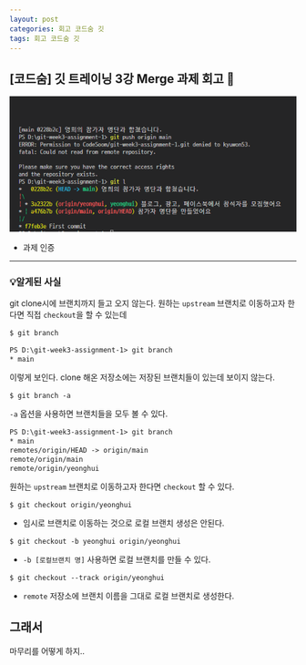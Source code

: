 ```yaml
---
layout: post
categories: 회고 코드숨 깃
tags: 회고 코드숨 깃
---
```


## [코드숨] 깃 트레이닝 3강 Merge 과제 회고 🤔

![깃 3주차 과제 터미널](/assets/img/%EA%B9%833%EC%A3%BC%EC%B0%A8%EA%B0%95%EC%9D%98%ED%84%B0%EB%AF%B8%EB%84%90.png)
- 과제 인증


---


### 💡알게된 사실   

git clone시에 브랜치까지 들고 오지 않는다. 원하는 `upstream` 브랜치로 이동하고자 한다면 직접 `checkout`을 할 수 있는데 

```terminal
$ git branch
```
```terminal
PS D:\git-week3-assignment-1> git branch
* main
```
이렇게 보인다. clone 해온 저장소에는 저장된 브랜치들이 있는데 보이지 않는다. 

```terminal
$ git branch -a
```
`-a` 옵션을 사용하면 브랜치들을 모두 볼 수 있다. 

```terminal
PS D:\git-week3-assignment-1> git branch
* main
remotes/origin/HEAD -> origin/main
remote/origin/main
remote/origin/yeonghui
```

원하는 `upstream` 브랜치로 이동하고자 한다면 `checkout` 할 수 있다. 

```terminal
$ git checkout origin/yeonghui
```
- 임시로 브랜치로 이동하는 것으로 로컬 브랜치 생성은 안된다. 

```terminal
$ git checkout -b yeonghui origin/yeonghui
```
- `-b [로컬브랜치 명]` 사용하면 로컬 브랜치를 만들 수 있다. 

```terminal
$ git checkout --track origin/yeonghui
```
- `remote` 저장소에 브랜치 이름을 그대로 로컬 브랜치로 생성한다. 

## 그래서

마무리를 어떻게 하지..
